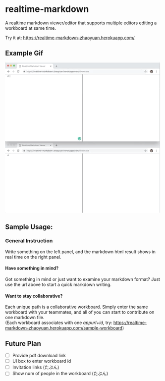 # realtime-markdown

A realtime markdown viewer/editor that supports multiple editors editing a workboard at same time. 

Try it at: https://realtime-markdown-zhaoyuan.herokuapp.com/

## Example Gif
<img src="realtime-markdown-example.gif" alt="example gif not shown" width="500"/>

## Sample Usage:
### General Instruction
Write something on the left panel, and the markdown html result shows in real time on the right panel.

#### Have something in mind?
Got something in mind or just want to examine your markdown format? Just use the url above to start a quick markdown writing.

#### Want to stay collaborative?
Each unique path is a collaborative workboard. Simply enter the same workboard with your teammates, and all of you can start to contribute on one markdown file. </br>
(Each workboard associates with one *appurl+id*, try: https://realtime-markdown-zhaoyuan.herokuapp.com/sample-workboard)

## Future Plan
- [ ] Provide pdf download link
- [ ] UI box to enter workboard id
- [ ] Invitation links (たぶん)
- [ ] Show num of people in the workboard (たぶん)
